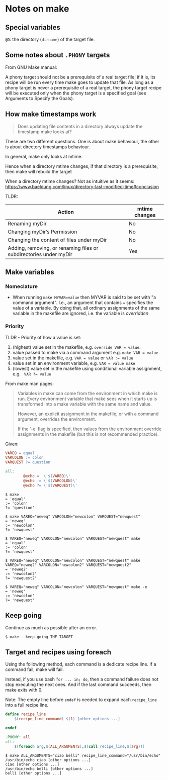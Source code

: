 # Notes on make

## Special variables

`@D`: the directory (`dirname`) of the target file.

## Some notes about `.PHONY` targets
From GNU Make manual:

A phony target should not be a prerequisite of a real target file; if it is,
its recipe will be run every time make goes to update that file. As long as a
phony target is never a prerequisite of a real target, the phony target recipe
will be executed only when the phony target is a specified goal (see Arguments
to Specify the Goals).

## How make timestamps work
>
> Does updating file contents in a directory always update the timestamp make looks at?
>

These are two different questions. One is about make behaviour, the other is about
directory timestamps behaviour.

In general, make only looks at mtime.

Hence when a directory mtime changes, if that directory is a prerequisite,
then make will rebuild the target

When a directory mtime changes?
Not as intuitive as it seems: https://www.baeldung.com/linux/directory-last-modified-time#conclusion

TLDR:

| Action                                                           | mtime changes  |
| ------                                                           | ------         |
|Renaming myDir                                                    | No             |
|Changing myDir‘s Permission                                       | No             |
|Changing the content of files under myDir                         | No             |
|Adding, removing, or renaming files or subdirectories under myDir | Yes            |

## Make variables

### Nomeclature
- When running `make MYVAR=value` then MYVAR is said to be set  with "a command argument".
  I.e., an argument that contains `=` specifies the value of a variable.
  By doing that, all ordinary assignments of the same variable in the makefile are
  ignored, i.e. the variable is _overridden_

### Priority

TLDR - Priority of how a value is set:
1. (highest) value set in the makefile, e.g. `override VAR = value`.
2. value passed to make via a command argument e.g. `make VAR = value`
3. value set in the makefile, e.g. `VAR = value` or `VAR := value`
4. value set in an environment variable, e.g. `VAR = value make`
5. (lowest) value set in the makefile using conditional variable assignment, e.g. ` VAR ?= value`

From make man pages:
>
> Variables in make can come from the environment in which make is run.
> Every environment variable that make sees when it starts up is transformed into a
> make variable with the same name and value.
>
> However, an explicit assignment in the makefile, or with a command argument,
> overrides the environment.
>
> If the ‘-e’ flag is specified, then values from the environment override
> assignments in the makefile (but this is not recommended practice).
>

Given:
```makefile
VAREQ = equal
VARCOLON := colon
VARQUEST ?= question

all:
        @echo =  \'$(VAREQ)\'
        @echo := \'$(VARCOLON)\'
        @echo ?= \'$(VARQUEST)\'
```

```console
$ make
= 'equal'
:= 'colon'
?= 'question'
```

```console
$ make VAREQ="neweq" VARCOLON="newcolon" VARQUEST="newquest"
= 'neweq'
:= 'newcolon'
?= 'newquest'
```

```console
$ VAREQ="neweq" VARCOLON="newcolon" VARQUEST="newquest" make
= 'equal'
:= 'colon'
?= 'newquest'
```

```console
$ VAREQ="neweq" VARCOLON="newcolon" VARQUEST="newquest" make VAREQ="neweq2" VARCOLON="newcolon2" VARQUEST="newquest2"
= 'neweq2'
:= 'newcolon2'
?= 'newquest2'
```

```console
$ VAREQ="neweq" VARCOLON="newcolon" VARQUEST="newquest" make -e
= 'neweq'
:= 'newcolon'
?= 'newquest'
```

## Keep going

Continue as much as possible after an error.

```console
$ make --keep-going THE-TARGET
```

## Target and recipes using foreach

Using the following method, each command is a dedicate recipe line. If a
command fail, make will fail.

Instead, if you use bash `for ... in; do`, then a command failure does not
stop executing the next ones. And if the last command succeeds, then make exits
with 0.

Note: The empty line before `endef` is needed to expand each `recipe_line` into
a full recipe line.

```makefile
define recipe_line
	$(recipe_line_command) $(1) [other options ...]

endef

.PHONY: all
all:
	$(foreach arg,$(ALL_ARGUMENTS),$(call recipe_line,$(arg)))
```

```console
$ make ALL_ARGUMENTS="ciao belli" recipe_line_command="/usr/bin/echo"
/usr/bin/echo ciao [other options ...]
ciao [other options ...]
/usr/bin/echo belli [other options ...]
belli [other options ...]
```
